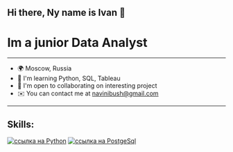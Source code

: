 ## Hi there, Ny name is Ivan 👋
# Im a junior Data Analyst
___
- 🌍  Moscow, Russia
- 🧠  I'm learning Python, SQL, Tableau
- 🤝  I'm open to collaborating on interesting project
- ✉️  You can contact me at navinibush@gmail.com
___
## Skills:
[![ссылка на Python](https://img.icons8.com/?size=100&id=l75OEUJkPAk4&format=png&color=000000)](https://www.python.org/)
[![ссылка на PostgeSql](https://img.icons8.com/?size=100&id=38561&format=png&color=000000)](https://www.postgresql.org/)
